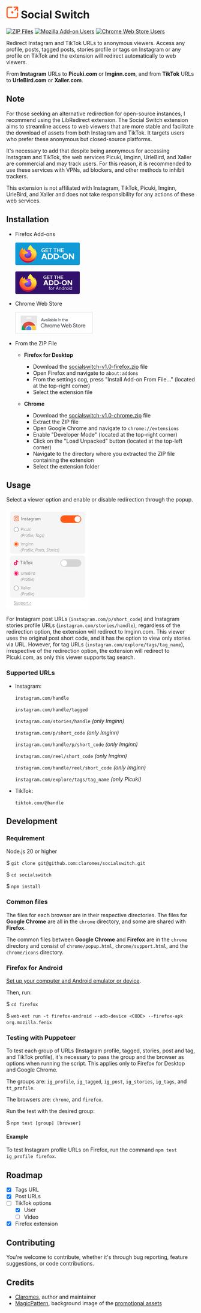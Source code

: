 # ![Social Switch](chrome/icons/icon32.png 'Social Switch') Social Switch

[![ZIP Files](https://github.com/claromes/socialswitch/actions/workflows/main.yml/badge.svg)](https://github.com/claromes/socialswitch/actions/workflows/main.yml) [![Mozilla Add-on Users](https://img.shields.io/amo/users/social-switch?label=mozilla%20add-on%20users)](https://addons.mozilla.org/en-US/firefox/addon/social-switch)
[![Chrome Web Store Users](https://img.shields.io/chrome-web-store/users/elmbjjhgiifenlhffpjcjfkjmilbbfki?label=chrome%20web%20store%20users)](https://chrome.google.com/webstore/detail/social-switch/elmbjjhgiifenlhffpjcjfkjmilbbfki)

Redirect Instagram and TikTok URLs to anonymous viewers. Access any profile, posts, tagged posts, stories profile or tags on Instagram or any profile on TikTok and the extension will redirect automatically to web viewers.

From **Instagram** URLs to **Picuki.com** or **Imginn.com**, and from **TikTok** URLs to **UrleBird.com** or **Xaller.com**.

## Note

For those seeking an alternative redirection for open-source instances, I recommend using the LibRedirect extension. The Social Switch extension aims to streamline access to web viewers that are more stable and facilitate the download of assets from both Instagram and TikTok. It targets users who prefer these anonymous but closed-source platforms.

It's necessary to add that despite being anonymous for accessing Instagram and TikTok, the web services Picuki, Imginn, UrleBird, and Xaller are commercial and may track users. For this reason, it is recommended to use these services with VPNs, ad blockers, and other methods to inhibit trackers.

This extension is not affiliated with Instagram, TikTok, Picuki, Imginn, UrleBird, and Xaller and does not take responsibility for any actions of these web services.

## Installation

- Firefox Add-ons

  [![Get the add-on](assets/amo_badge.png 'Get the add-on')](https://addons.mozilla.org/en-US/firefox/addon/social-switch/)

  [![Get the add-on for Android](assets/amo_android_badge.png 'Get the add-on for Android')](https://addons.mozilla.org/en-US/android/addon/social-switch/)

- Chrome Web Store

  [![Install from Chrome Web Store](assets/cws_badge.png 'Install from Chrome Web Store')](https://chrome.google.com/webstore/detail/social-switch/elmbjjhgiifenlhffpjcjfkjmilbbfki)

- From the ZIP File

  - **Firefox for Desktop**

    - Download the [socialswitch-v1.0-firefox.zip](https://github.com/claromes/socialswitch/releases/tag/v1.0) file
    - Open Firefox and navigate to `about:addons`
    - From the settings cog, press "Install Add-on From File..." (located at the top-right corner)
    - Select the extension file

  - **Chrome**

    - Download the [socialswitch-v1.0-chrome.zip](https://github.com/claromes/socialswitch/releases/tag/v1.0) file
    - Extract the ZIP file
    - Open Google Chrome and navigate to `chrome://extensions`
    - Enable "Developer Mode" (located at the top-right corner)
    - Click on the "Load Unpacked" button (located at the top-left corner)
    - Navigate to the directory where you extracted the ZIP file containing the extension
    - Select the extension folder

## Usage

Select a viewer option and enable or disable redirection through the popup.

![Social Switch Popup](assets/popup.jpg 'Social Switch Popup')

For Instagram post URLs (`instagram.com/p/short_code`) and Instagram stories profile URLs (`instagram.com/stories/handle`), regardless of the redirection option, the extension will redirect to Imginn.com. This viewer uses the original post short code, and it has the option to view only stories via URL. However, for tag URLs (`instagram.com/explore/tags/tag_name`), irrespective of the redirection option, the extension will redirect to Picuki.com, as only this viewer supports tag search.

### Supported URLs

- Instagram:

  `instagram.com/handle`

  `instagram.com/handle/tagged`

  `instagram.com/stories/handle` _(only Imginn)_

  `instagram.com/p/short_code` _(only Imginn)_

  `instagram.com/handle/p/short_code` _(only Imginn)_

  `instagram.com/reel/short_code` _(only Imginn)_

  `instagram.com/handle/reel/short_code` _(only Imginn)_

  `instagram.com/explore/tags/tag_name` _(only Picuki)_

- TikTok:

  `tiktok.com/@handle`

## Development

### Requirement

Node.js 20 or higher

$ `git clone git@github.com:claromes/socialswitch.git`

$ `cd socialswitch`

$ `npm install`

### Common files

The files for each browser are in their respective directories. The files for **Google Chrome** are all in the `chrome` directory, and some are shared with **Firefox**.

The common files between **Google Chrome** and **Firefox** are in the `chrome` directory and consist of `chrome/popup.html`, `chrome/support.html`, and the `chrome/icons` directory.

### Firefox for Android

[Set up your computer and Android emulator or device](https://extensionworkshop.com/documentation/develop/developing-extensions-for-firefox-for-android/).

Then, run:

$ `cd firefox`

$ `web-ext run -t firefox-android --adb-device <CODE> --firefox-apk org.mozilla.fenix`

### Testing with Puppeteer

To test each group of URLs (Instagram profile, tagged, stories, post and tag, and TikTok profile), it's necessary to pass the group and the browser as options when running the script. This applies only to Firefox for Desktop and Google Chrome.

The groups are: `ig_profile`, `ig_tagged`, `ig_post`, `ig_stories`, `ig_tags`, and `tt_profile`.

The browsers are: `chrome`, and `firefox`.

Run the test with the desired group:

$ `npm test [group] [browser]`

#### Example

To test Instagram profile URLs on Firefox, run the command `npm test ig_profile firefox`.

## Roadmap

- [x] Tags URL
- [x] Post URLs
- [ ] TikTok options
  - [x] User
  - [ ] Video
- [x] Firefox extension

## Contributing

You're welcome to contribute, whether it's through bug reporting, feature suggestions, or code contributions.

## Credits

- [Claromes](https://claromes.com), author and maintainer
- [MagicPattern](https://unsplash.com/@magicpattern), background image of the [promotional assets](assets)
